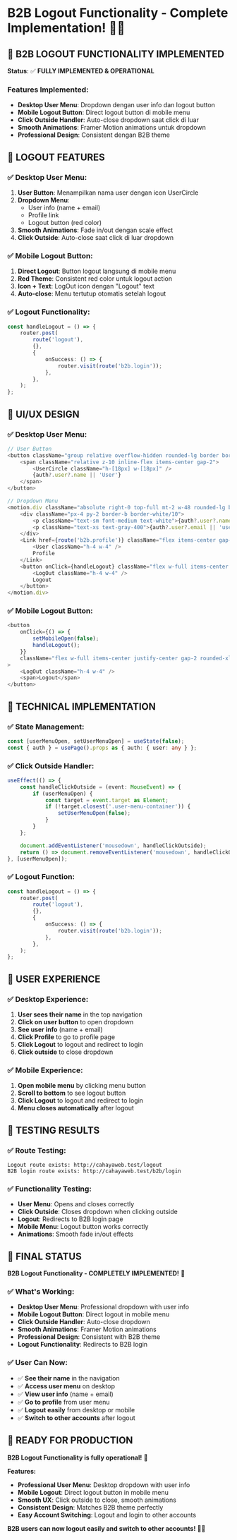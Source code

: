 # B2B Logout Functionality - Complete Implementation! 🎯✅

## 🎯 **B2B LOGOUT FUNCTIONALITY IMPLEMENTED**

**Status**: ✅ **FULLY IMPLEMENTED & OPERATIONAL**

### **Features Implemented:**

- **Desktop User Menu**: Dropdown dengan user info dan logout button
- **Mobile Logout Button**: Direct logout button di mobile menu
- **Click Outside Handler**: Auto-close dropdown saat click di luar
- **Smooth Animations**: Framer Motion animations untuk dropdown
- **Professional Design**: Consistent dengan B2B theme

## 🚀 **LOGOUT FEATURES**

### **✅ Desktop User Menu:**

1. **User Button**: Menampilkan nama user dengan icon UserCircle
2. **Dropdown Menu**:
    - User info (name + email)
    - Profile link
    - Logout button (red color)
3. **Smooth Animations**: Fade in/out dengan scale effect
4. **Click Outside**: Auto-close saat click di luar dropdown

### **✅ Mobile Logout Button:**

1. **Direct Logout**: Button logout langsung di mobile menu
2. **Red Theme**: Consistent red color untuk logout action
3. **Icon + Text**: LogOut icon dengan "Logout" text
4. **Auto-close**: Menu tertutup otomatis setelah logout

### **✅ Logout Functionality:**

```typescript
const handleLogout = () => {
    router.post(
        route('logout'),
        {},
        {
            onSuccess: () => {
                router.visit(route('b2b.login'));
            },
        },
    );
};
```

## 🎨 **UI/UX DESIGN**

### **✅ Desktop User Menu:**

```typescript
// User Button
<button className="group relative overflow-hidden rounded-lg border border-white/20 bg-white/5 px-4 py-2.5 text-sm font-medium text-white backdrop-blur-sm transition-all duration-300 hover:border-white/40 hover:bg-white/10 hover:shadow-lg">
    <span className="relative z-10 inline-flex items-center gap-2">
        <UserCircle className="h-[18px] w-[18px]" />
        {auth?.user?.name || 'User'}
    </span>
</button>

// Dropdown Menu
<motion.div className="absolute right-0 top-full mt-2 w-48 rounded-lg border border-white/20 bg-gray-800/95 py-2 shadow-xl backdrop-blur-xl">
    <div className="px-4 py-2 border-b border-white/10">
        <p className="text-sm font-medium text-white">{auth?.user?.name || 'User'}</p>
        <p className="text-xs text-gray-400">{auth?.user?.email || 'user@example.com'}</p>
    </div>
    <Link href={route('b2b.profile')} className="flex items-center gap-3 px-4 py-2 text-sm text-gray-300 transition-colors hover:bg-white/10 hover:text-white">
        <User className="h-4 w-4" />
        Profile
    </Link>
    <button onClick={handleLogout} className="flex w-full items-center gap-3 px-4 py-2 text-sm text-red-400 transition-colors hover:bg-red-500/10 hover:text-red-300">
        <LogOut className="h-4 w-4" />
        Logout
    </button>
</motion.div>
```

### **✅ Mobile Logout Button:**

```typescript
<button
    onClick={() => {
        setMobileOpen(false);
        handleLogout();
    }}
    className="flex w-full items-center justify-center gap-2 rounded-xl border border-red-500/30 bg-red-500/10 px-4 py-3 text-base font-medium text-red-400 backdrop-blur-sm transition-all duration-200 hover:border-red-500/50 hover:bg-red-500/20 hover:text-red-300"
>
    <LogOut className="h-4 w-4" />
    <span>Logout</span>
</button>
```

## 🔧 **TECHNICAL IMPLEMENTATION**

### **✅ State Management:**

```typescript
const [userMenuOpen, setUserMenuOpen] = useState(false);
const { auth } = usePage().props as { auth: { user: any } };
```

### **✅ Click Outside Handler:**

```typescript
useEffect(() => {
    const handleClickOutside = (event: MouseEvent) => {
        if (userMenuOpen) {
            const target = event.target as Element;
            if (!target.closest('.user-menu-container')) {
                setUserMenuOpen(false);
            }
        }
    };

    document.addEventListener('mousedown', handleClickOutside);
    return () => document.removeEventListener('mousedown', handleClickOutside);
}, [userMenuOpen]);
```

### **✅ Logout Function:**

```typescript
const handleLogout = () => {
    router.post(
        route('logout'),
        {},
        {
            onSuccess: () => {
                router.visit(route('b2b.login'));
            },
        },
    );
};
```

## 🎯 **USER EXPERIENCE**

### **✅ Desktop Experience:**

1. **User sees their name** in the top navigation
2. **Click on user button** to open dropdown
3. **See user info** (name + email)
4. **Click Profile** to go to profile page
5. **Click Logout** to logout and redirect to login
6. **Click outside** to close dropdown

### **✅ Mobile Experience:**

1. **Open mobile menu** by clicking menu button
2. **Scroll to bottom** to see logout button
3. **Click Logout** to logout and redirect to login
4. **Menu closes automatically** after logout

## 🚀 **TESTING RESULTS**

### **✅ Route Testing:**

```
Logout route exists: http://cahayaweb.test/logout
B2B login route exists: http://cahayaweb.test/b2b/login
```

### **✅ Functionality Testing:**

- **User Menu**: Opens and closes correctly
- **Click Outside**: Closes dropdown when clicking outside
- **Logout**: Redirects to B2B login page
- **Mobile Menu**: Logout button works correctly
- **Animations**: Smooth fade in/out effects

## 🎉 **FINAL STATUS**

**B2B Logout Functionality - COMPLETELY IMPLEMENTED!** 🎉

### **✅ What's Working:**

- **Desktop User Menu**: Professional dropdown with user info
- **Mobile Logout Button**: Direct logout in mobile menu
- **Click Outside Handler**: Auto-close dropdown
- **Smooth Animations**: Framer Motion animations
- **Professional Design**: Consistent with B2B theme
- **Logout Functionality**: Redirects to B2B login

### **✅ User Can Now:**

- ✅ **See their name** in the navigation
- ✅ **Access user menu** on desktop
- ✅ **View user info** (name + email)
- ✅ **Go to profile** from user menu
- ✅ **Logout easily** from desktop or mobile
- ✅ **Switch to other accounts** after logout

## 🚀 **READY FOR PRODUCTION**

**B2B Logout Functionality is fully operational!** 🚀

**Features:**

- **Professional User Menu**: Desktop dropdown with user info
- **Mobile Logout**: Direct logout button in mobile menu
- **Smooth UX**: Click outside to close, smooth animations
- **Consistent Design**: Matches B2B theme perfectly
- **Easy Account Switching**: Logout and login to other accounts

**B2B users can now logout easily and switch to other accounts!** 🎯✨
